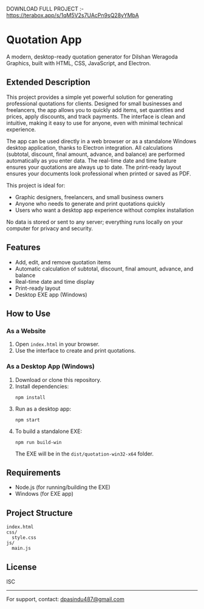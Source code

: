 DOWNLOAD FULL PROJECT :- https://terabox.app/s/1qM5V2s7UAcPn9sQ28yYMbA
# Quotation App

A modern, desktop-ready quotation generator for Dilshan Weragoda Graphics, built with HTML, CSS, JavaScript, and Electron.

## Extended Description

This project provides a simple yet powerful solution for generating professional quotations for clients. Designed for small businesses and freelancers, the app allows you to quickly add items, set quantities and prices, apply discounts, and track payments. The interface is clean and intuitive, making it easy to use for anyone, even with minimal technical experience.

The app can be used directly in a web browser or as a standalone Windows desktop application, thanks to Electron integration. All calculations (subtotal, discount, final amount, advance, and balance) are performed automatically as you enter data. The real-time date and time feature ensures your quotations are always up to date. The print-ready layout ensures your documents look professional when printed or saved as PDF.

This project is ideal for:
- Graphic designers, freelancers, and small business owners
- Anyone who needs to generate and print quotations quickly
- Users who want a desktop app experience without complex installation

No data is stored or sent to any server; everything runs locally on your computer for privacy and security.

## Features
- Add, edit, and remove quotation items
- Automatic calculation of subtotal, discount, final amount, advance, and balance
- Real-time date and time display
- Print-ready layout
- Desktop EXE app (Windows)

## How to Use

### As a Website
1. Open `index.html` in your browser.
2. Use the interface to create and print quotations.

### As a Desktop App (Windows)
1. Download or clone this repository.
2. Install dependencies:
   ```
   npm install
   ```
3. Run as a desktop app:
   ```
   npm start
   ```
4. To build a standalone EXE:
   ```
   npm run build-win
   ```
   The EXE will be in the `dist/quotation-win32-x64` folder.

## Requirements
- Node.js (for running/building the EXE)
- Windows (for EXE app)

## Project Structure
```
index.html
css/
  style.css
js/
  main.js
```

## License
ISC

---
For support, contact: dpasindu487@gmail.com

